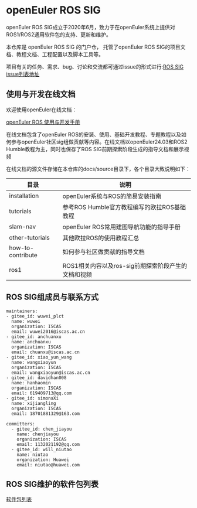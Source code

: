 # openEuler ROS SIG

openEuler ROS SIG成立于2020年6月，致力于在openEuler系统上提供对ROS1/ROS2通用软件包的支持、更新和维护。

本仓库是 openEuler ROS SIG 的门户仓， 托管了openEuler ROS SIG的项目文档、教程文档、工程配置以及脚本工具等。

项目有关的任务、需求、bug、讨论和交流都可通过issue的形式进行:[ROS SIG issue列表地址](https://gitee.com/openeuler/ros/issues)

## 使用与开发在线文档

欢迎使用openEuler在线文档：

[openEuler ROS 使用与开发手册](https://openeuler-ros-docs.readthedocs.io/en/latest/)

在线文档包含了openEuler ROS的安装、使用、基础开发教程、专题教程以及如何参与openEuler社区sig组做贡献等内容。在线文档以openEuler24.03和ROS2 Humble教程为主，同时也保存了ROS SIG前期探索阶段生成的指导文档和展示视频

在线文档的源文件存储在本仓库的docs/source目录下，各个目录大致说明如下：

| 目录              | 说明                                                |
| ----------------- | --------------------------------------------------- |
| installation      | openEuler系统与ROS的简易安装指南                    |
| tutorials         | 参考ROS Humble官方教程编写的欧拉ROS基础教程         |
| slam-nav          | openEuler ROS常用建图导航功能的指导手册             |
| other-tutorials   | 其他欧拉ROS的使用教程汇总                           |
| how-to-contribute | 如何参与社区做贡献的指导文档                        |
| ros1              | ROS1相关内容以及ros-sig前期探索阶段产生的文档和视频 |

## ROS SIG组成员与联系方式

```
maintainers:
- gitee_id: wuwei_plct
  name: wuwei
  organization: ISCAS
  email: wuwei2016@iscas.ac.cn
- gitee_id: anchuanxu
  name: anchuanxu
  organization: ISCAS
  email: chuanxu@iscas.ac.cn
- gitee_id: xiao_yun_wang
  name: wangxiaoyun
  organization: ISCAS
  email: wangxiaoyun@iscas.ac.cn
- gitee_id: davidhan008
  name: hanhaomin
  organization: ISCAS
  email: 619409713@qq.com
- gitee_id: simonaXi
  name: xijiangling
  organization: ISCAS
  email: 18701881329@163.com

committers:
  - gitee_id: chen_jiayou
    name: chenjiayou
    organization: ISCAS
    email: 1132021192@qq.com
  - gitee_id: will_niutao
    name: niutao
    organization: Huawei
    email: niutao@huawei.com
```

## ROS SIG维护的软件包列表

[软件包列表](https://gitee.com/openeuler/community/tree/master/sig/sig-ROS/src-openeuler)

